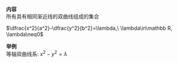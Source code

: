 **内容**  
所有具有相同渐近线的双曲线组成的集合  
  
$\dfrac{x^2}{a^2}-\dfrac{y^2}{b^2}=\lambda,\ \lambda\in\mathbb R, \lambda\neq0$  
  
**举例**  
等轴双曲线系: $x^2-y^2=\lambda$  
